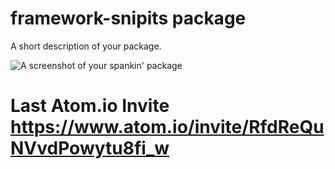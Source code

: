 # framework-snipits package

A short description of your package.

![A screenshot of your spankin' package](https://f.cloud.github.com/assets/69169/2290250/c35d867a-a017-11e3-86be-cd7c5bf3ff9b.gif)

#    Last Atom.io Invite    https://www.atom.io/invite/RfdReQuNVvdPowytu8fi_w
